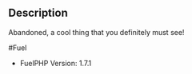 ## Description

Abandoned, a cool thing that you definitely must see!

#Fuel

* FuelPHP Version: 1.7.1

